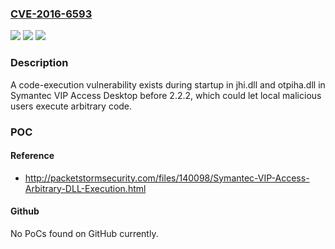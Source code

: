 ### [CVE-2016-6593](https://cve.mitre.org/cgi-bin/cvename.cgi?name=CVE-2016-6593)
![](https://img.shields.io/static/v1?label=Product&message=VIP%20Access%20Desktop&color=blue)
![](https://img.shields.io/static/v1?label=Version&message=n%2Fa&color=blue)
![](https://img.shields.io/static/v1?label=Vulnerability&message=untrusted%20search%20path&color=brighgreen)

### Description

A code-execution vulnerability exists during startup in jhi.dll and otpiha.dll in Symantec VIP Access Desktop before 2.2.2, which could let local malicious users execute arbitrary code.

### POC

#### Reference
- http://packetstormsecurity.com/files/140098/Symantec-VIP-Access-Arbitrary-DLL-Execution.html

#### Github
No PoCs found on GitHub currently.

